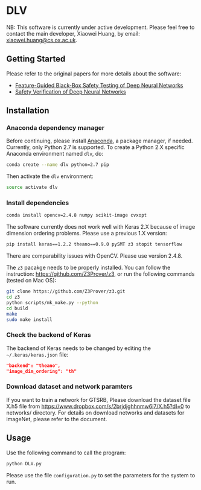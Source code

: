 # DLV

NB: This software is currently under active development. Please feel free to contact the main developer, Xiaowei Huang, by email: xiaowei.huang@cs.ox.ac.uk.

## Getting Started

Please refer to the original papers for more details about the software:

- [Feature-Guided Black-Box Safety Testing of Deep Neural Networks](docs/DLV_TheoryPaper.pdf)
- [Safety Verification of Deep Neural Networks](docs/DLV_MCTS_TwoPlayer.pdf)

## Installation

### Anaconda dependency manager

Before continuing, please install [Anaconda](https://docs.anaconda.com/anaconda/install/), a package manager, if needed. Currently, only Python 2.7 is supported. To create a Python 2.X specific Anaconda environment named `dlv`, do:

```bash
conda create --name dlv python=2.7 pip
```

Then activate the `dlv` environment:

```bash
source activate dlv
```

### Install dependencies
           
```bash
conda install opencv=2.4.8 numpy scikit-image cvxopt
```

The software currently does not work well with Keras 2.X because of image dimension ordering problems. Please use a previous 1.X version:

```bash
pip install keras==1.2.2 theano==0.9.0 pySMT z3 stopit tensorflow
```

There are comparability issues with OpenCV. Please use version 2.4.8.

The `z3` pacakge needs to be properly installed. You can follow the instruction: https://github.com/Z3Prover/z3, or run the following commands (tested on Mac OS): 

```bash
git clone https://github.com/Z3Prover/z3.git
cd z3
python scripts/mk_make.py --python
cd build
make
sudo make install
```
           
### Check the backend of Keras

The backend of Keras needs to be changed by editing the `~/.keras/keras.json` file: 

```json
"backend": "theano",
"image_dim_ordering": "th"
```

### Download dataset and network paramters

If you want to train a network for GTSRB, Please download the dataset file X.h5 file from https://www.dropbox.com/s/2brjdjghhnmw6i7/X.h5?dl=0 to networks/ directory. For details on download networks and datasets for imageNet, please refer to the document. 


## Usage

Use the following command to call the program: 

```bash
python DLV.py
```

Please use the file `configuration.py` to set the parameters for the system to run.
